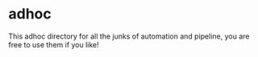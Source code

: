 # adhoc


This adhoc directory for all the junks of automation and pipeline, you are free to use them if you like!
